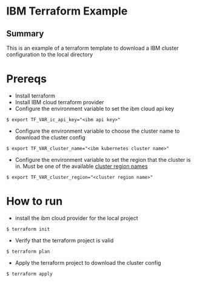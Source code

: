# IBM Terraform Example

## Summary
This is an example of a terraform template to download a IBM cluster configuration to the local directory

# Prereqs
- Install terraform
- Install IBM cloud terraform provider
- Configure the environment variable to set the ibm cloud api key
```
$ export TF_VAR_ic_api_key="<ibm api key>"
```
- Configure the environment variable to choose the cluster name to download the cluster config
```
$ export TF_VAR_cluster_name="<ibm kubernetes cluster name>"
```
- Configure the environment variable to set the region that the cluster is in. Must be one of the available [cluster region names](https://containers.bluemix.net/v1/regions)
```
$ export TF_VAR_cluster_region="<cluster region name>"
```

# How to run
- install the ibm cloud provider for the local project
```
$ terraform init
```

- Verify that the terraform project is valid 
```
$ terraform plan
```

- Apply the terraform project to download the cluster config
```
$ terraform apply
```
